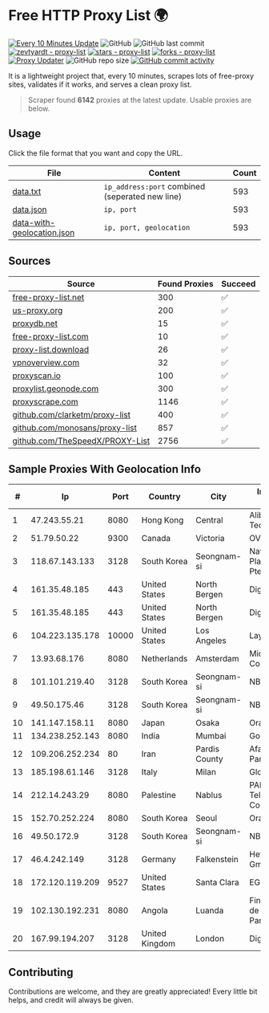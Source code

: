 
# Free HTTP Proxy List 🌍

[![Every 10 Minutes Update](https://github.com/mertguvencli/http-proxy-list/actions/workflows/main.yml/badge.svg?branch=main)](https://github.com/mertguvencli/http-proxy-list/actions/workflows/main.yml)
![GitHub](https://img.shields.io/github/license/mertguvencli/http-proxy-list)
![GitHub last commit](https://img.shields.io/github/last-commit/mertguvencli/http-proxy-list)
[![zevtyardt - proxy-list](https://img.shields.io/static/v1?label=zevtyardt&message=proxy-list&color=blue&logo=github)](https://github.com/zevtyardt/proxy-list "Go to GitHub repo")
[![stars - proxy-list](https://img.shields.io/github/stars/zevtyardt/proxy-list?style=social)](https://github.com/zevtyardt/proxy-list)
[![forks - proxy-list](https://img.shields.io/github/forks/zevtyardt/proxy-list?style=social)](https://github.com/zevtyardt/proxy-list)
[![Proxy Updater](https://github.com/zevtyardt/proxy-list/workflows/Proxy%20Updater/badge.svg)](https://github.com/zevtyardt/proxy-list/actions?query=workflow:"Proxy+Updater")
![GitHub repo size](https://img.shields.io/github/repo-size/zevtyardt/proxy-list)
[![GitHub commit activity](https://img.shields.io/github/commit-activity/m/zevtyardt/proxy-list?logo=commits)](https://github.com/zevtyardt/proxy-list/commits/main)

It is a lightweight project that, every 10 minutes, scrapes lots of free-proxy sites, validates if it works, and serves a clean proxy list.

> Scraper found **6142** proxies at the latest update. Usable proxies are below.

## Usage

Click the file format that you want and copy the URL.

|File|Content|Count|
|----|-------|-----|
|[data.txt](https://raw.githubusercontent.com/mertguvencli/http-proxy-list/main/proxy-list/data.txt)|`ip_address:port` combined (seperated new line)|593|
|[data.json](https://raw.githubusercontent.com/mertguvencli/http-proxy-list/main/proxy-list/data.json)|`ip, port`|593|
|[data-with-geolocation.json](https://raw.githubusercontent.com/mertguvencli/http-proxy-list/main/proxy-list/data-with-geolocation.json)|`ip, port, geolocation`|593|

## Sources

|Source|Found Proxies|Succeed|
|------|-------------|-------|
|[free-proxy-list.net](https://free-proxy-list.net)|300|✅|
|[us-proxy.org](https://www.us-proxy.org)|200|✅|
|[proxydb.net](http://proxydb.net)|15|✅|
|[free-proxy-list.com](https://free-proxy-list.com/?page=&port=&type%5B%5D=http&type%5B%5D=https&up_time=0&search=Search)|10|✅|
|[proxy-list.download](https://www.proxy-list.download/HTTP)|26|✅|
|[vpnoverview.com](https://vpnoverview.com/privacy/anonymous-browsing/free-proxy-servers)|32|✅|
|[proxyscan.io](https://www.proxyscan.io)|100|✅|
|[proxylist.geonode.com](https://proxylist.geonode.com/api/proxy-list?limit=300&page=1&sort_by=lastChecked&sort_type=desc&protocols=http,https)|300|✅|
|[proxyscrape.com](https://api.proxyscrape.com/v2/?request=displayproxies&protocol=http&timeout=10000&country=all&ssl=all&anonymity=all)|1146|✅|
|[github.com/clarketm/proxy-list](https://raw.githubusercontent.com/clarketm/proxy-list/master/proxy-list-raw.txt)|400|✅|
|[github.com/monosans/proxy-list](https://raw.githubusercontent.com/monosans/proxy-list/main/proxies/http.txt)|857|✅|
|[github.com/TheSpeedX/PROXY-List](https://raw.githubusercontent.com/TheSpeedX/PROXY-List/master/http.txt)|2756|✅|


## Sample Proxies With Geolocation Info

|#|Ip|Port|Country|City|Internet Service Provider|
|-|--|----|-------|----|-------------------------|
|1|47.243.55.21|8080|Hong Kong|Central|Alibaba (US) Technology Co., Ltd.|
|2|51.79.50.22|9300|Canada|Victoria|OVH SAS|
|3|118.67.143.133|3128|South Korea|Seongnam-si|Naver Business Platform Asia Pacific Pte. Ltd.|
|4|161.35.48.185|443|United States|North Bergen|DigitalOcean, LLC|
|5|161.35.48.185|443|United States|North Bergen|DigitalOcean, LLC|
|6|104.223.135.178|10000|United States|Los Angeles|LayerHost|
|7|13.93.68.176|8080|Netherlands|Amsterdam|Microsoft Corporation|
|8|101.101.219.40|3128|South Korea|Seongnam-si|NBP|
|9|49.50.175.46|3128|South Korea|Seongnam-si|NBP|
|10|141.147.158.11|8080|Japan|Osaka|Oracle Corporation|
|11|134.238.252.143|8080|India|Mumbai|Google LLC|
|12|109.206.252.234|80|Iran|Pardis County|Afagh Andish Dadeh Pardis Co. Ltd|
|13|185.198.61.146|3128|Italy|Milan|Global Router LLC|
|14|212.14.243.29|8080|Palestine|Nablus|PALTEL (Palestine Telecommunications Co.).|
|15|152.70.252.224|8080|South Korea|Seoul|Oracle Corporation|
|16|49.50.172.9|3128|South Korea|Seongnam-si|NBP|
|17|46.4.242.149|3128|Germany|Falkenstein|Hetzner Online GmbH|
|18|172.120.119.209|9527|United States|Santa Clara|EGIHosting|
|19|102.130.192.231|8080|Angola|Luanda|Finstar - Sociedade de Investimento e Participacoes S.A|
|20|167.99.194.207|3128|United Kingdom|London|DigitalOcean, LLC|



## Contributing

Contributions are welcome, and they are greatly appreciated! Every
little bit helps, and credit will always be given.

